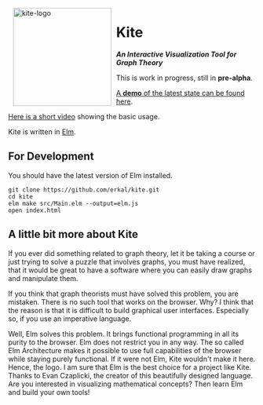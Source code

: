 <img width="200" alt="kite-logo" src="https://cloud.githubusercontent.com/assets/2286325/24246365/471df478-0fc7-11e7-845e-0719dcc9adef.png" align="left" hspace="10" vspace="6">

# Kite

***An Interactive Visualization Tool for Graph Theory***

This is work in progress, still in **pre-alpha**.

[A **demo** of the latest state can be found here](https://erkal.github.io/kite/).

[Here is a short video](https://youtu.be/LeTDfFwZv3s) showing the basic usage.

Kite is written in [Elm](http://elm-lang.org/).

## For Development

You should have the latest version of Elm installed.

```shell
git clone https://github.com/erkal/kite.git
cd kite
elm make src/Main.elm --output=elm.js
open index.html
```

## A little bit more about Kite

If you ever did something related to graph theory, let it be taking a course or just trying to solve a puzzle that involves graphs, you must have realized, that it would be great to have a software where you can easily draw graphs and manipulate them.

If you think that graph theorists must have solved this problem, you are mistaken. There is no such tool that works on the browser. Why? I think that the reason is that it is difficult to build graphical user interfaces. Especially so, if you use an imperative language.

Well, Elm solves this problem. It brings functional programming in all its purity to the browser. Elm does not restrict you in any way. The so called Elm Architecture makes it possible to use full capabilities of the browser while staying purely functional. If it were not Elm, Kite wouldn't make it here. Hence, the logo. I am sure that Elm is the best choice for a project like Kite. Thanks to Evan Czaplicki, the creator of this beautifully designed language. Are you interested in visualizing mathematical concepts? Then learn Elm and build your own tools!

